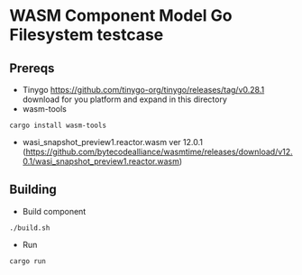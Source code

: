 # WASM Component Model Go Filesystem testcase

## Prereqs

* Tinygo https://github.com/tinygo-org/tinygo/releases/tag/v0.28.1 download for you platform and expand in this directory
* wasm-tools 
```
cargo install wasm-tools
```
* wasi_snapshot_preview1.reactor.wasm ver 12.0.1 (https://github.com/bytecodealliance/wasmtime/releases/download/v12.0.1/wasi_snapshot_preview1.reactor.wasm)

## Building

* Build component 
```
./build.sh
```
* Run

```
cargo run
```